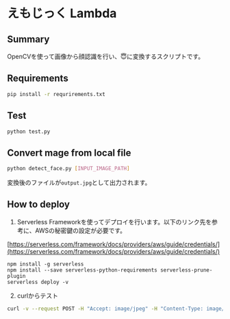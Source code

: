 # えもじっく Lambda

## Summary
OpenCVを使って画像から顔認識を行い、😇に変換するスクリプトです。

## Requirements
```bash
pip install -r requrirements.txt
```

## Test
```bash
python test.py
```

## Convert mage from local file
```bash
python detect_face.py [INPUT_IMAGE_PATH]
```

変換後のファイルが`output.jpg`として出力されます。

## How to deploy
1. Serverless Frameworkを使ってデプロイを行います。以下のリンク先を参考に、AWSの秘密鍵の設定が必要です。

[https://serverless.com/framework/docs/providers/aws/guide/credentials/](https://serverless.com/framework/docs/providers/aws/guide/credentials/)

```
npm install -g serverless
npm install --save serverless-python-requirements serverless-prune-plugin
serverless deploy -v
```

2. curlからテスト
```bash
curl -v --request POST -H "Accept: image/jpeg" -H "Content-Type: image/jpeg" --data-binary "@input.jpg" [API_GATEWAY_ENDPOINT] > output.jpg

```